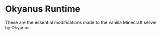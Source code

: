 # Okyanus Runtime

These are the essential modifications made to the vanilla Minecraft server by Okyanus.